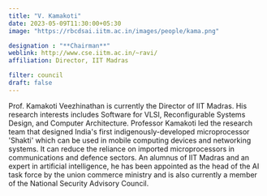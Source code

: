 ```yaml
---
title: "V. Kamakoti"
date: 2023-05-09T11:30:00+05:30
image: "https://rbcdsai.iitm.ac.in/images/people/kama.png"

designation : "**Chairman**"
weblink: http://www.cse.iitm.ac.in/~ravi/
affiliation: Director, IIT Madras

filter: council
draft: false
---
```


Prof. Kamakoti Veezhinathan is currently the Director of IIT Madras. His research interests includes Software for VLSI, Reconfigurable Systems Design, and Computer Architecture. Professor Kamakoti led the research team that designed India's first indigenously-developed microprocessor 'Shakti' which can be used in mobile computing devices and networking systems. It can reduce the reliance on imported microprocessors in communications and defence sectors. An alumnus of IIT Madras and an expert in artificial intelligence, he has been appointed as the head of the AI task force by the union commerce ministry and is also currently a member of the National Security Advisory Council.